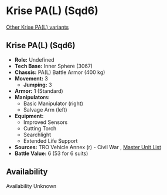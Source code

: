 # Krise PA(L) (Sqd6) 

[Other Krise PA(L) variants](../krise_pal.md) 

## Krise PA(L) (Sqd6) 

- **Role:** Undefined 
- **Tech Base:** Inner Sphere (3067) 
- **Chassis:** PA(L) Battle Armor (400 kg) 
- **Movement:** 3 
  - **Jumping:** 3 
- **Armor:** 1 (Standard) 
- **Manipulators:** 
  - Basic Manipulator (right) 
  - Salvage Arm (left) 
- **Equipment:** 
  - Improved Sensors 
  - Cutting Torch 
  - Searchlight 
  - Extended Life Support 
- **Sources:** TRO Vehicle Annex (r) - Civil War , [Master Unit List](http://masterunitlist.info/Unit/Details/9008) 
- **Battle Value:** 6 (53 for 6 suits) 

## Availability 

Availability Unknown 

